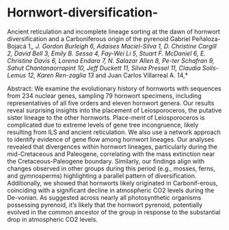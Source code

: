 # Hornwort-diversification-

Ancient reticulation and incomplete lineage sorting at the dawn of hornwort diversification and a Carboniferous origin of the pyrenoid 
Gabriel Peñaloza-Bojacá 1,*, J. Gordon Burleigh 6, Adaíses Maciel-Silva 1, D. Christine Cargill 2, David Bell 3, Emily B. Sessa 4, Fay-Wei Li 5, Stuart F. McDaniel 6, E. Christine Davis 6, Lorena Endara 7, N. Salazar Allen 8, Pe-ter Schafran 9, Sahut Chantanaorrapint 10, Jeff Duckett 11, Silvia Pressel 11, Claudia Solís-Lemus 12, Karen Ren-zaglia 13* and Juan Carlos Villarreal A. 14,*

Abstract: We examine the evolutionary history of hornworts with sequences from 234 nuclear genes, sampling 79 hornwort specimens, including representatives of all five orders and eleven hornwort genera. Our results reveal surprising insights into the placement of Leiosporoceros, the putative sister lineage to the other hornworts. Place-ment of Leiosporoceros is complicated due to extreme levels of gene tree incongruence, likely resulting from ILS and ancient reticulation. We also use a network approach to identify evidence of gene flow among hornwort lineages. Our analyses revealed that divergences within hornwort lineages, particularly during the mid-Cretaceous and Paleogene, correlating with the mass extinction near the Cretaceous-Paleogene boundary. Similarly, our findings align with changes observed in other groups during this period (e.g., mosses, ferns, and gymnosperms) highlighting a parallel pattern of diversification. Additionally, we showed that hornworts likely originated in Carbonif-erous, coinciding with a significant decline in atmospheric CO2 levels during the De-vonian. As suggested across nearly all photosynthetic organisms possessing pyrenoid, it’s likely that the hornwort pyrenoid, potentially evolved in the common ancestor of the group in response to the substantial drop in atmospheric CO2 levels. 
